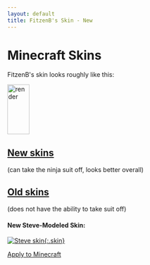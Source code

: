 ```yaml
---
layout: default
title: FitzenB's Skin - New
---
```


<style>
img[alt=render] {
	width: 50px;
	height: 113;
	image-rendering: pixelated;
}
img.skin {
	width: 128px;
	height: 128px;
	border: 1px solid white;
	image-rendering: pixelated;
}
</style>
# Minecraft Skins

FitzenB's skin looks roughly like this:

![render](//crafatar.com/renders/body/e0bc4800-d95d-4076-b113-d78453dda5ce?overlay=true)

## [New skins]()
(can take the ninja suit off, looks better overall)

## [Old skins](../old)
(does not have the ability to take suit off)

#### New Steve-Modeled Skin:

[![Steve skin](//nfitzen.keybase.pub/mc-skin/FitzenB/new/steve.png){:.skin}](//keybase.pub/nfitzen/mc-skin/FitzenB/new/steve.png)

[Apply to Minecraft](apply/steve)